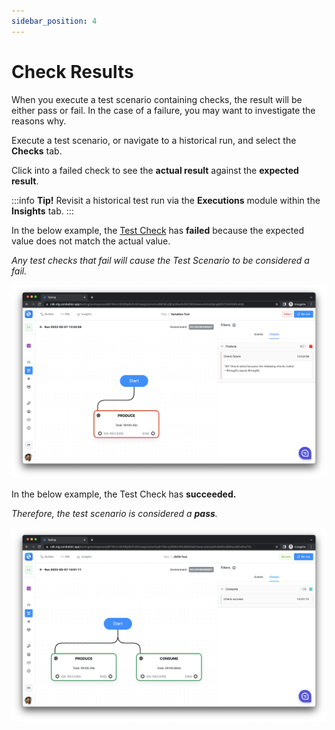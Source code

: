 ```yaml
---
sidebar_position: 4
---
```


# Check Results

When you execute a test scenario containing checks, the result will be either pass or fail. In the case of a failure, you may want to investigate the reasons why.&#x20;

Execute a test scenario, or navigate to a historical run, and select the **Checks** tab.

Click into a failed check to see the **actual result** against the **expected result**.&#x20;

:::info
**Tip!** Revisit a historical test run via the **Executions** module within the **Insights** tab.
:::

In the below example, the [Test Check](./) has **failed** because the expected value does not match the actual value.&#x20;

_Any test checks that fail will cause the Test Scenario to be considered a fail._

![](<../../../assets/image (72).png>)

In the below example, the Test Check has **succeeded.**

_Therefore, the test scenario is considered a **pass**._

![](<../../../assets/image (15).png>)
